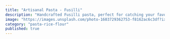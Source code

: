 ```yaml
---
title: "Artisanal Pasta - Fusilli"
description: "Handcrafted Fusilli pasta, perfect for catching your favorite sauces. Made with 100% durum wheat."
image: "https://images.unsplash.com/photo-1603729362753-f8162ac6c3df?ixlib=rb-4.0.3&auto=format&fit=crop&w=800&q=80"
category: "pasta-rice-flour"
published: true
---
```

